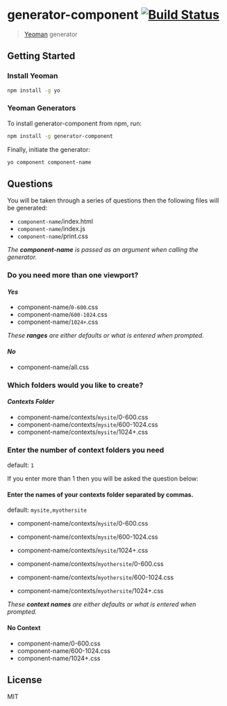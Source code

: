# generator-component [![Build Status](https://secure.travis-ci.org/techmsi/generator-component.png?branch=master)](https://travis-ci.org/techmsi/generator-component)

> [Yeoman](http://yeoman.io) generator


## Getting Started

### Install Yeoman

```bash
npm install -g yo
```

### Yeoman Generators

To install generator-component from npm, run:

```bash
npm install -g generator-component
```

Finally, initiate the generator:

```bash
yo component component-name
```

## Questions
You will be taken through a series of questions then the following files will be generated:

* `component-name`/index.html
* `component-name`/index.js
* `component-name`/print.css

_The **component-name** is passed as an argument when calling the generator._

### Do you need more than one viewport?
#### _Yes_

* component-name/`0-600`.css
* component-name/`600-1024`.css
* component-name/`1024+`.css

_These **ranges** are either defaults or what is entered when prompted._
#### _No_

* component-name/all.css

### Which folders would you like to create?
#### _Contexts Folder_

* component-name/contexts/`mysite`/0-600.css
* component-name/contexts/`mysite`/600-1024.css
* component-name/contexts/`mysite`/1024+.css

### Enter the number of context folders you need
default: `1`

If you enter more than 1 then you will be asked the question below:

#### Enter the names of your contexts folder separated by commas.
default: `mysite,myothersite`

* component-name/contexts/`mysite`/0-600.css
* component-name/contexts/`mysite`/600-1024.css
* component-name/contexts/`mysite`/1024+.css

* component-name/contexts/`myothersite`/0-600.css
* component-name/contexts/`myothersite`/600-1024.css
* component-name/contexts/`myothersite`/1024+.css


_These **context names** are either defaults or what is entered when prompted._

#### No Context

* component-name/0-600.css
* component-name/600-1024.css
* component-name/1024+.css

## License

MIT
